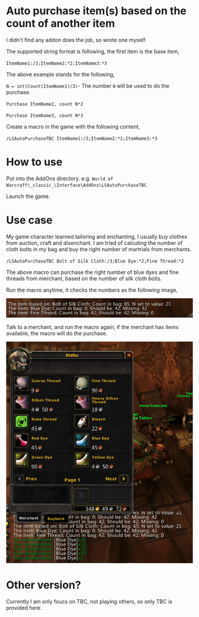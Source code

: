 
# Auto purchase item(s) based on the count of another item

I didn't find any addon does the job, so wrote one myself.

The supported string format is following, the first item is the base item,

`ItemName1:/3;ItemName2:*2;ItemName3:*3`

The above example stands for the following,

`N = int(Count(ItemName1)/3)`- The number `N` will be used to do the purchase.

`Purchase ItemName2, count N*2`

`Purchase ItemName3, count N*3`

Create a macro in the game with the following content,

`/LSAutoPurchaseTBC ItemName1:/3;ItemName2:*2;ItemName3:*3`

# How to use

Put into the AddOns directory. e.g. `World of Warcraft\_classic_\Interface\AddOns\LSAutoPurchaseTBC`

Launch the game.

# Use case

My game character learned tailoring and enchanting, I usually buy clothes from auction, craft and disenchant. I am tried of calcuting the number of cloth bolts in my bag and buy the right number of martrials from merchants.

`/LSAutoPurchaseTBC Bolt of Silk Cloth:/3;Blue Dye:*2;Fine Thread:*2`

The above macro can purchase the right number of blue dyes and fine threads from merchant, based on the number of silk cloth bolts.

Run the macro anytime, it checks the numbers as the following image,

![image info](./Images/1.png)

Talk to a merchant, and run the macro again, if the merchant has items available, the macro will do the purchase.

![image info](./Images/2.png)

# Other version?

Currently I am only foucs on TBC, not playing others, so only TBC is provided here.
